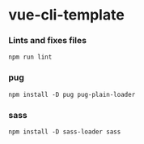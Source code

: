 # vue-cli-template

### Lints and fixes files
```
npm run lint
```

### pug
```
npm install -D pug pug-plain-loader
```

### sass
```
npm install -D sass-loader sass
```
